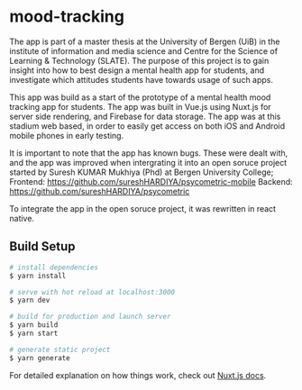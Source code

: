 # mood-tracking

The app is part of a master thesis at the University of Bergen (UiB) in the institute of information and media science
and Centre for the Science of Learning & Technology (SLATE). The purpose of this project is to gain insight into how to best design a mental health app for
students, and investigate which attitudes students have towards usage of such apps.

This app was build as a start of the prototype of a mental health mood tracking app for students. 
The app was built in Vue.js using Nuxt.js for server side rendering, and Firebase for data storage. 
The app was at this stadium web based, in order to easily get access on both iOS and Android mobile phones in early testing.

It is important to note that the app has known bugs. These were dealt with, and the app was improved when 
intergrating it into an open soruce project started by Suresh KUMAR Mukhiya (Phd) at Bergen University College;
Frontend: https://github.com/sureshHARDIYA/psycometric-mobile
Backend: https://github.com/sureshHARDIYA/psycometric

To integrate the app in the open soruce project, it was rewritten in react native. 


## Build Setup

```bash
# install dependencies
$ yarn install

# serve with hot reload at localhost:3000
$ yarn dev

# build for production and launch server
$ yarn build
$ yarn start

# generate static project
$ yarn generate
```

For detailed explanation on how things work, check out [Nuxt.js docs](https://nuxtjs.org).
